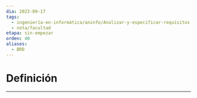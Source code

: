 ```yaml
---
dia: 2023-09-17
tags:
  - ingeniería-en-informática/aninfo/Analizar-y-especificar-requisitos
  - nota/facultad
etapa: sin-empezar
orden: 40
aliases:
  - BRD
---
```

# Definición
---
